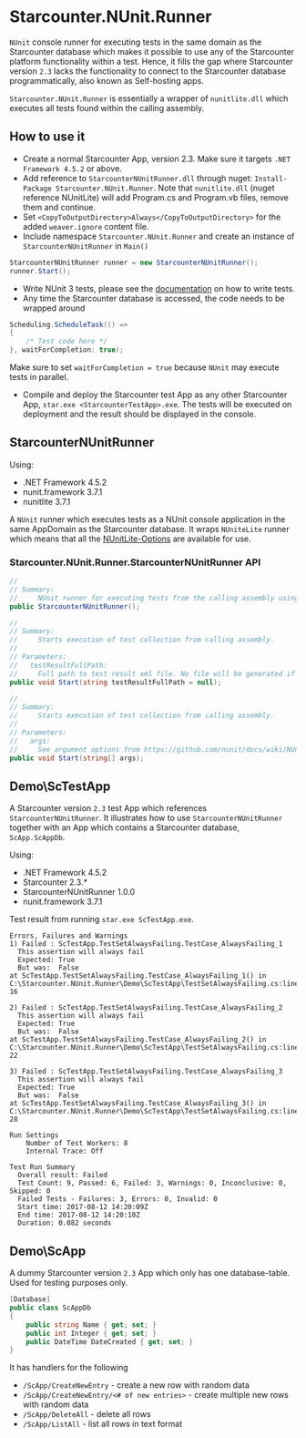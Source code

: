 # Starcounter.NUnit.Runner
`NUnit` console runner for executing tests in the same domain as the Starcounter database which makes it possible to use any of the Starcounter platform functionality within a test. Hence, it fills the gap where Starcounter version `2.3` lacks the functionality to connect to the Starcounter database programmatically, also known as Self-hosting apps. 

`Starcounter.NUnit.Runner` is essentially a wrapper of `nunitlite.dll` which executes all tests found within the calling assembly.

## How to use it
* Create a normal Starcounter App, version 2.3. Make sure it targets `.NET Framework 4.5.2` or above.
* Add reference to `StarcounterNUnitRunner.dll` through nuget: `Install-Package Starcounter.NUnit.Runner`. Note that `nunitlite.dll` (nuget reference NUnitLite) will add Program.cs and Program.vb files, remove them and continue.
* Set `<CopyToOutputDirectory>Always</CopyToOutputDirectory>` for the added `weaver.ignore` content file. 
* Include namespace `Starcounter.NUnit.Runner` and create an instance of `StarcounterNUnitRunner` in `Main()`
```c#
StarcounterNUnitRunner runner = new StarcounterNUnitRunner();
runner.Start();
```
* Write NUnit 3 tests, please see the [documentation](https://github.com/nunit/docs/wiki) on how to write tests.
* Any time the Starcounter database is accessed, the code needs to be wrapped around 
```c#
Scheduling.ScheduleTask(() => 
{ 
    /* Test code here */
}, waitForCompletion: true);
```
Make sure to set `waitForCompletion = true` because `NUnit` may execute tests in parallel.
* Compile and deploy the Starcounter test App as any other Starcounter App, `star.exe <StarcounterTestApp>.exe`. The tests will be executed on deployment and the result should be displayed in the console. 

## StarcounterNUnitRunner
Using:
* .NET Framework 4.5.2
* nunit.framework 3.7.1
* nunitlite 3.7.1

A `NUnit` runner which executes tests as a NUnit console application in the same AppDomain as the Starcounter database. It wraps `NUniteLite` runner which means that all the [NUnitLite-Options](https://github.com/nunit/docs/wiki/NUnitLite-Options) are available for use.

### Starcounter.NUnit.Runner.StarcounterNUnitRunner API
```c#
//
// Summary:
//     NUnit runner for executing tests from the calling assembly using NUnitLite
public StarcounterNUnitRunner();

//
// Summary:
//     Starts execution of test collection from calling assembly.
//
// Parameters:
//   testResultFullPath:
//     Full path to test result xml file. No file will be generated if unset.
public void Start(string testResultFullPath = null);

//
// Summary:
//     Starts execution of test collection from calling assembly.
//
// Parameters:
//   args:
//     See argument options from https://github.com/nunit/docs/wiki/NUnitLite-Options
public void Start(string[] args);
```

## Demo\ScTestApp
A Starcounter version `2.3` test App which references `StarcounterNUnitRunner`. It illustrates how to use `StarcounterNUnitRunner` together with an App which contains a Starcounter database, `ScApp.ScAppDb`.

Using:
* .NET Framework 4.5.2
* Starcounter 2.3.*
* StarcounterNUnitRunner 1.0.0
* nunit.framework 3.7.1

Test result from running `star.exe ScTestApp.exe`.
```
Errors, Failures and Warnings
1) Failed : ScTestApp.TestSetAlwaysFailing.TestCase_AlwaysFailing_1
  This assertion will always fail
  Expected: True
  But was:  False
at ScTestApp.TestSetAlwaysFailing.TestCase_AlwaysFailing_1() in C:\Starcounter.NUnit.Runner\Demo\ScTestApp\TestSetAlwaysFailing.cs:line 16

2) Failed : ScTestApp.TestSetAlwaysFailing.TestCase_AlwaysFailing_2
  This assertion will always fail
  Expected: True
  But was:  False
at ScTestApp.TestSetAlwaysFailing.TestCase_AlwaysFailing_2() in C:\Starcounter.NUnit.Runner\Demo\ScTestApp\TestSetAlwaysFailing.cs:line 22

3) Failed : ScTestApp.TestSetAlwaysFailing.TestCase_AlwaysFailing_3
  This assertion will always fail
  Expected: True
  But was:  False
at ScTestApp.TestSetAlwaysFailing.TestCase_AlwaysFailing_3() in C:\Starcounter.NUnit.Runner\Demo\ScTestApp\TestSetAlwaysFailing.cs:line 28

Run Settings
    Number of Test Workers: 8
    Internal Trace: Off

Test Run Summary
  Overall result: Failed
  Test Count: 9, Passed: 6, Failed: 3, Warnings: 0, Inconclusive: 0, Skipped: 0
  Failed Tests - Failures: 3, Errors: 0, Invalid: 0
  Start time: 2017-08-12 14:20:09Z
  End time: 2017-08-12 14:20:10Z
  Duration: 0.082 seconds
```

## Demo\ScApp
A dummy Starcounter version `2.3` App which only has one database-table. Used for testing purposes only.
```c#
[Database]
public class ScAppDb
{
    public string Name { get; set; }
    public int Integer { get; set; }
    public DateTime DateCreated { get; set; }
}
```

It has handlers for the following
* `/ScApp/CreateNewEntry` - create a new row with random data
* `/ScApp/CreateNewEntry/<# of new entries>` - create multiple new rows with random data
* `/ScApp/DeleteAll` - delete all rows
* `/ScApp/ListAll` - list all rows in text format